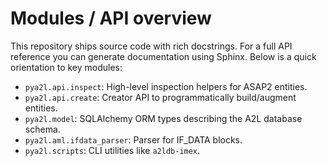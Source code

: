# Modules / API overview

This repository ships source code with rich docstrings. For a full API reference you can generate documentation using Sphinx. Below is a quick orientation to key modules:

- `pya2l.api.inspect`: High-level inspection helpers for ASAP2 entities.
- `pya2l.api.create`: Creator API to programmatically build/augment entities.
- `pya2l.model`: SQLAlchemy ORM types describing the A2L database schema.
- `pya2l.aml.ifdata_parser`: Parser for IF_DATA blocks.
- `pya2l.scripts`: CLI utilities like `a2ldb-imex`.
